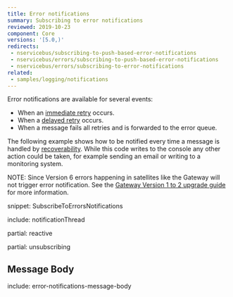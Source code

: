 ```yaml
---
title: Error notifications
summary: Subscribing to error notifications
reviewed: 2019-10-23
component: Core
versions: '[5.0,)'
redirects:
 - nservicebus/subscribing-to-push-based-error-notifications
 - nservicebus/errors/subscribing-to-push-based-error-notifications
 - nservicebus/errors/subscribing-to-error-notifications
related:
 - samples/logging/notifications
---
```


Error notifications are available for several events:

 * When an [immediate retry](/nservicebus/recoverability/#immediate-retries) occurs.
 * When a [delayed retry](/nservicebus/recoverability/#delayed-retries) occurs.
 * When a message fails all retries and is forwarded to the error queue.

The following example shows how to be notified every time a message is handled by [recoverability](/nservicebus/recoverability/). While this code writes to the console any other action could be taken, for example sending an email or writing to a monitoring system.

NOTE: Since Version 6 errors happening in satellites like the Gateway will not trigger error notification. See the [Gateway Version 1 to 2 upgrade guide](/nservicebus/upgrades/gateway-1to2.md) for more information.

snippet: SubscribeToErrorsNotifications

include: notificationThread

partial: reactive

partial: unsubscribing


## Message Body

include: error-notifications-message-body

